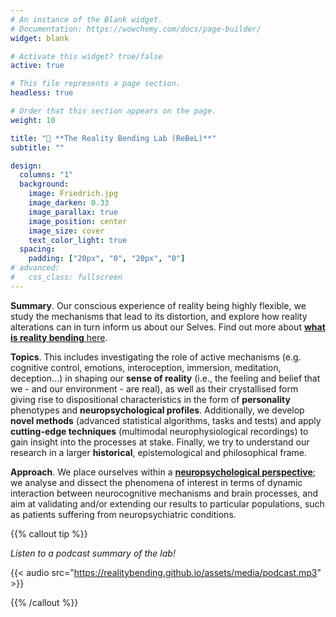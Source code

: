 ```yaml
---
# An instance of the Blank widget.
# Documentation: https://wowchemy.com/docs/page-builder/
widget: blank

# Activate this widget? true/false
active: true

# This file represents a page section.
headless: true

# Order that this section appears on the page.
weight: 10

title: "🧙 **The Reality Bending Lab (ReBeL)**"
subtitle: ""

design:
  columns: "1"
  background:
    image: Friedrich.jpg
    image_darken: 0.33
    image_parallax: true
    image_position: center
    image_size: cover
    text_color_light: true
  spacing:
    padding: ["20px", "0", "20px", "0"]
# advanced:
#   css_class: fullscreen
---
```


**Summary**. Our conscious experience of reality being highly flexible, we study the mechanisms that lead to its distortion, and explore how reality alterations can in turn inform us about our Selves. Find out more about [**what is reality bending** here](https://realitybending.github.io/post/2020-09-28-what_is_realitybending/).

<!-- Though very diverse by their approach, methods or topics, our studies aim to explore the very core of what it is like to **be in the world**. In other words, we study the fundamental levels of consciousness and the Self in relationship with its internal and external environment. -->

**Topics**. This includes investigating the role of active mechanisms (e.g. cognitive control, emotions, interoception, immersion, meditation, deception...) in shaping our **sense of reality** (i.e., the feeling and belief that we - and our environment - are real), as well as their crystallised form giving rise to dispositional characteristics in the form of **personality** phenotypes and **neuropsychological profiles**. Additionally, we develop **novel methods** (advanced statistical algorithms, tasks and tests) and apply **cutting-edge techniques** (multimodal neurophysiological recordings) to gain insight into the processes at stake. Finally, we try to understand our research in a larger **historical**, epistemological and philosophical frame.

**Approach**. We place ourselves within a [**neuropsychological perspective**](https://dominiquemakowski.github.io/post/what_is_neuropsychology/); we analyse and dissect the phenomena of interest in terms of dynamic interaction between neurocognitive mechanisms and brain processes, and aim at validating and/or extending our results to particular populations, such as patients suffering from neuropsychiatric conditions.

{{% callout tip %}}

*Listen to a podcast summary of the lab!*

{{< audio src="https://realitybending.github.io/assets/media/podcast.mp3" >}}

{{% /callout %}}

